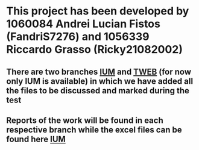 # This project has been developed by 1060084 Andrei Lucian Fistos (FandriS7276) and 1056339 Riccardo Grasso (Ricky21082002)
## There are two branches [IUM](https://github.com/FandriS7276/IUM-TWEB/tree/IUM) and [TWEB](https://github.com/FandriS7276/IUM-TWEB/tree/T-WEB) (for now only IUM is available) in which we have added all the files to be discussed and marked during the test
## Reports of the work will be found in each respective branch while the excel files can be found here [IUM](https://docs.google.com/spreadsheets/d/1uU6QY0RiL3iy-FRAg0VobryYtXgca4m97mPDYgbhUmk/edit?usp=sharing)

